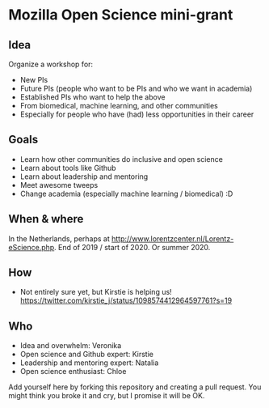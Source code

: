 # Mozilla Open Science mini-grant

## Idea

Organize a workshop for:
* New PIs
* Future PIs (people who want to be PIs and who we want in academia)
* Established PIs who want to help the above
* From biomedical, machine learning, and other communities
* Especially for people who have (had) less opportunities in their career

## Goals
* Learn how other communities do inclusive and open science
* Learn about tools like Github
* Learn about leadership and mentoring 
* Meet awesome tweeps
* Change academia (especially machine learning / biomedical) :D 

## When & where

In the Netherlands, perhaps at http://www.lorentzcenter.nl/Lorentz-eScience.php. End of 2019 / start of 2020. Or summer 2020. 

## How

* Not entirely sure yet, but Kirstie is helping us! https://twitter.com/kirstie_j/status/1098574412964597761?s=19 

## Who

* Idea and overwhelm: Veronika
* Open science and Github expert: Kirstie
* Leadership and mentoring expert: Natalia
* Open science enthusiast: Chloe

Add yourself here by forking this repository and creating a pull request. You might think you broke it and cry, but I promise it will be OK. 
